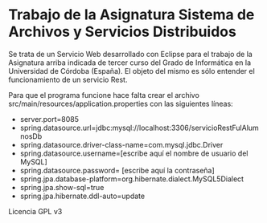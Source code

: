 # Trabajo de la Asignatura Sistema de Archivos y Servicios Distribuidos

 Se trata de un Servicio Web desarrollado con Eclipse para el trabajo de la Asignatura arriba indicada de tercer curso del Grado de Informática en la Universidad de Córdoba (España). El objeto del mismo es sólo entender el funcionamiento de un servicio Rest. 
 
 Para que el programa funcione hace falta crear el archivo src/main/resources/application.properties con las siguientes líneas:
- server.port=8085
- spring.datasource.url=jdbc:mysql://localhost:3306/servicioRestFulAlumnosDb
- spring.datasource.driver-class-name=com.mysql.jdbc.Driver
- spring.datasource.username=[escribe aquí el nombre de usuario del MySQL]
- spring.datasource.password= [escribe aquí la contraseña]
- spring.jpa.database-platform=org.hibernate.dialect.MySQL5Dialect
- spring.jpa.show-sql=true
- spring.jpa.hibernate.ddl-auto=update
 
 Licencia GPL v3
